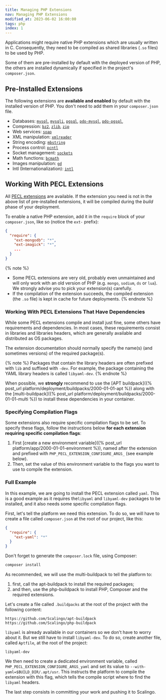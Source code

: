 ```yaml
---
title: Managing PHP Extensions
nav: Managing PHP Extensions
modified_at: 2023-06-02 16:00:00
tags: php
index: 1
---
```


Applications might require native PHP extensions which are usually written in
C. Consequently, they need to be compiled as shared libraries (`.so` files) to
be used by PHP.

Some of them are pre-installed by default with the deployed version of PHP, the
others are installed dynamically if specified in the project's `composer.json`.

## Pre-Installed Extensions

The following extensions are **available and enabled** by default with the
installed version of PHP. You don't need to add them in your `composer.json`
file.

* Databases: [`mysql`](https://www.php.net/manual/en/book.mysql.php),
[`mysqli`](https://www.php.net/manual/en/book.mysqli.php),
[`pgsql`](https://www.php.net/manual/en/book.pgsql.php),
[`pdo-mysql`](https://www.php.net/manual/en/ref.pdo-mysql.php),
[`pdo-pgsql`](https://www.php.net/manual/en/ref.pdo-pgsql.php),
* Compression: [`bz2`](https://www.php.net/manual/en/book.bzip2.php),
[`zlib`](https://www.php.net/manual/en/book.zlib.php),
[`zip`](https://www.php.net/manual/en/book.zip.php)
* Web services: [`soap`](https://www.php.net/manual/en/book.soap.php)
* XML manipulation: [`xmlreader`](https://www.php.net/manual/en/mbstring.installation.php)
* String encoding: [`mbstring`](https://www.php.net/manual/en/mbstring.installation.php)
* Process control: [`pcntl`](https://www.php.net/manual/en/book.pcntl.php)
* Socket management: [`sockets`](https://www.php.net/manual/en/book.sockets.php)
* Math functions: [`bcmath`](https://www.php.net/manual/book.bc.php)
* Images manipulation: [`gd`](https://www.php.net/manual/book.image.php)
* Intl (Internationalization): [`intl`](https://www.php.net/manual/book.intl.php)

## Working With PECL Extensions

All [PECL extensions](https://pecl.php.net/) are available. If the extension
you need is not in the above list of pre-installed extensions, it will be
compiled during the *build* phase of your deployment.

To enable a native PHP extension, add it in the `require` block of your
`composer.json`, like so (notice the `ext-` prefix):

```json
{
  "require": {
    "ext-mongodb": "*",
    "ext-imagick": "*",
    ...
  }
}
```

{% note %}
  - Some PECL extensions are very old, probably even unmaintained and will only
    work with an old version of PHP (e.g. `mongo`, `sodium`, `ds` or `lua`). We
    strongly advise you to pick your extension(s) carefully.
  - If the compilation of the extension succeeds, the compiled extension (the
    `.so` file) is kept in cache for future deployments.
{% endnote %}

### Working With PECL Extensions That Have Dependencies

While some PECL extensions compile and install just fine, some others have
requirements and dependencies. In most cases, these requirements consist in
libraries and libraries headers, which are generally available and distributed
as OS packages.

The extension documentation should normally specify the name(s) (and sometimes
versions) of the required package(s).

{% note %}
  Packages that contain the library headers are often prefixed with `lib`
  and suffixed with `-dev`. For example, the package containing the YAML
  library headers is called `libyaml-dev`.
{% endnote %}

When possible, we **strongly** recommend to use the
[APT buildpack]({% post_url platform/deployment/buildpacks/2000-01-01-apt %})
along with the [multi-buildpack]({% post_url platform/deployment/buildpacks/2000-01-01-multi %})
to install these dependencies in your container.

### Specifying Compilation Flags

Some extensions also require specific compilation flags to be set. To specify
these flags, follow the instructions below **for each extension requiring
specific compilation flags**:

1. First [create a new environment variable]({% post_url platform/app/2000-01-01-environment %}),
   named after the extension and prefixed with
   `PHP_PECL_EXTENSION_CONFIGURE_ARGS_` (see example below).
2. Then, set the value of this environment variable to the flags you want to
   use to compile the extension.

### Full Example

In this example, we are going to install the PECL extension called `yaml`. This
is a good example as it requires the`libyaml` and `libyaml-dev` packages to be
installed, and it also needs some specific compilation flags.

First, let's tell the platform we need this extension. To do so, we will have
to create a file called `composer.json` at the root of our project, like this:

```json
{
  "require": {
    "ext-yaml": "*"
  }
}
```

Don't forget to generate the `composer.lock` file, using Composer:

```bash
composer install
```

As recommended, we will use the multi-buildpack to tell the platform to:

1. first, call the apt-buildpack to install the required packages;
2. and then, use the php-buildpack to install PHP, Composer and the required
   extensions.

Let's create a file called `.buildpacks` at the root of the project with the
following content:

```
https://github.com/Scalingo/apt-buildpack
https://github.com/Scalingo/php-buildpack
```

`libyaml` is already available in our containers so we don't have to worry
about it. But we still have to install `libyaml-dev`. To do so, create another
file, called `Aptfile`, at the root of the project:

```
libyaml-dev
```

We then need to create a dedicated environment variable, called
`PHP_PECL_EXTENSION_CONFIGURE_ARGS_yaml` and set its value to
`--with-yaml=$BUILD_DIR/.apt/usr`. This instructs the platform to compile the
extension with this flag, which tells the compile script where to find the
`libyaml` headers.

The last step consists in committing your work and pushing it to Scalingo.
